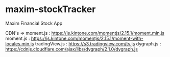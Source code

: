 # maxim-stockTracker
Maxim Financial Stock App


CDN's =>
moment.js : https://js.kintone.com/momentjs/2.15.1/moment.min.js
moment.js : https://js.kintone.com/momentjs/2.15.1/moment-with-locales.min.js
tradingView.js : https://s3.tradingview.com/tv.js
dygraph.js : https://cdnjs.cloudflare.com/ajax/libs/dygraph/2.1.0/dygraph.js
